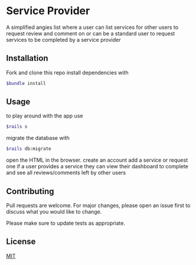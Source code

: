 # Service Provider

A simplified angies list where a user can list services for other users to request review and comment on or can be a standard user to request services to be completed by a service provider

## Installation

Fork and clone this repo install dependencies with

```bash
$bundle install
```

## Usage

to play around with the app use

```bash
$rails s
```

migrate the database with

```bash
$rails db:migrate
```

open the HTML in the browser.
create an account
add a service or request one
if a user provides a service they can view their dashboard to complete
and see all reviews/comments left by other users

## Contributing

Pull requests are welcome. For major changes, please open an issue first to discuss what you would like to change.

Please make sure to update tests as appropriate.

## License

[MIT](https://choosealicense.com/licenses/mit/)
